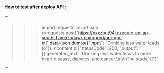 
#### How to test after deploy API :
'''
>>> import requests
>>> import json
>>> r=requests.post("https://pxxzbut94j.execute-api.ap-south-1.amazonaws.com/prod/api-gpt-ml",data=json.dumps({"input": "Drinking less water leads to"}))
>>> r.content
b'{"statusCode": 200, "output": "[{\'generated_text\': \'Drinking less water leads to more heart disease, diabetes, and cancer.\\\\n\\\\nThe study,\'}]"}'
>>>
'''




